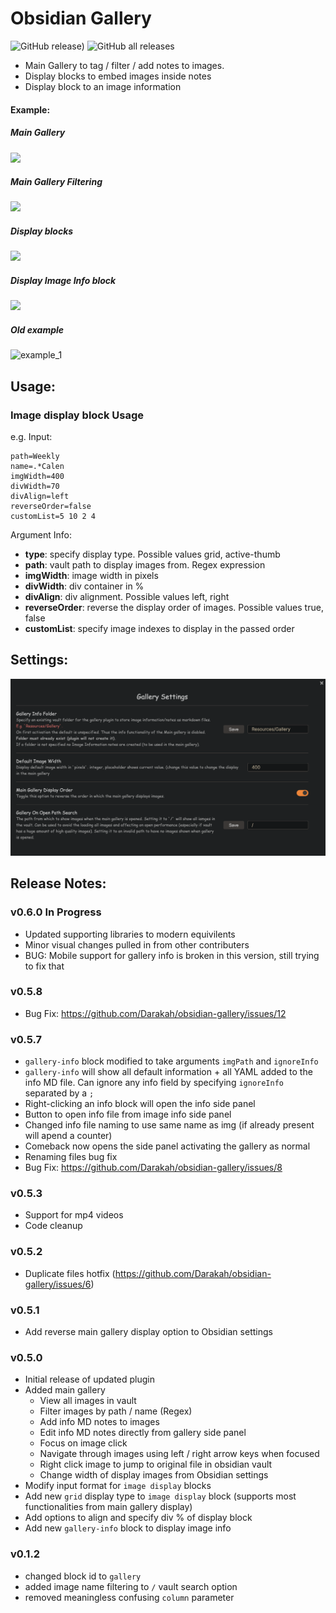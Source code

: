 # Obsidian Gallery
![GitHub release)](https://img.shields.io/github/v/release/TomNCatz/obsidian-gallery)
![GitHub all releases](https://img.shields.io/github/downloads/TomNCatz/obsidian-gallery/total)

- Main Gallery to tag / filter / add notes to images.
- Display blocks to embed images inside notes
- Display block to an image information

#### Example:

##### Main Gallery
![](https://raw.githubusercontent.com/Darakah/obsidian-gallery/main/images/Example_main_gallery_1.gif)

##### Main Gallery Filtering

![](https://raw.githubusercontent.com/Darakah/obsidian-gallery/main/images/Example_main_gallery_2.gif)

##### Display blocks

![](https://raw.githubusercontent.com/Darakah/obsidian-gallery/main/images/Example_Display_Block.gif)

##### Display Image Info block

![](https://raw.githubusercontent.com/Darakah/obsidian-gallery/main/images/Example_Info_Block.gif)

##### Old example
![example_1](https://raw.githubusercontent.com/Darakah/obsidian-gallery/main/images/example_1.png) 

## Usage:

### Image display block Usage
e.g. Input:

```
path=Weekly
name=.*Calen
imgWidth=400
divWidth=70
divAlign=left
reverseOrder=false
customList=5 10 2 4
```

Argument Info:
- **type**: specify display type. Possible values grid, active-thumb
- **path**: vault path to display images from. Regex expression
- **imgWidth**: image width in pixels
- **divWidth**: div container in %
- **divAlign**: div alignment. Possible values left, right
- **reverseOrder**: reverse the display order of images. Possible values true, false
- **customList**: specify image indexes to display in the passed order

## Settings:

![](https://raw.githubusercontent.com/Darakah/obsidian-gallery/main/images/Gallery_Settings.png)

## Release Notes:

### v0.6.0 **In Progress**
- Updated supporting libraries to modern equivilents
- Minor visual changes pulled in from other contributers
- BUG: Mobile support for gallery info is broken in this version, still trying to fix that

### v0.5.8
- Bug Fix: https://github.com/Darakah/obsidian-gallery/issues/12

### v0.5.7
- `gallery-info` block modified to take arguments `imgPath` and `ignoreInfo`
- `gallery-info` will show all default information + all YAML added to the info MD file. Can ignore any info field by specifying `ignoreInfo` separated by a `;`
- Right-clicking an info block will open the info side panel
- Button to open info file from image info side panel
- Changed info file naming to use same name as img (if already present will apend a counter)
- Comeback now opens the side panel activating the gallery as normal
- Renaming files bug fix
- Bug Fix: https://github.com/Darakah/obsidian-gallery/issues/8

### v0.5.3
- Support for mp4 videos
- Code cleanup

### v0.5.2
- Duplicate files hotfix (https://github.com/Darakah/obsidian-gallery/issues/6)

### v0.5.1
- Add reverse main gallery display option to Obsidian settings

### v0.5.0
- Initial release of updated plugin
- Added main gallery 
  - View all images in vault
  - Filter images by path / name (Regex)
  - Add info MD notes to images 
  - Edit info MD notes directly from gallery side panel
  - Focus on image click
  - Navigate through images using left / right arrow keys when focused
  - Right click image to jump to original file in obsidian vault
  - Change width of display images from Obsidian settings
- Modify input format for `image display` blocks
- Add new `grid` display type to `image display` block (supports most functionalities from main gallery display)
- Add options to align and specify div % of display block
- Add new `gallery-info` block to display image info

### v0.1.2
- changed block id to `gallery`
- added image name filtering to `/` vault search option
- removed meaningless confusing `column` parameter
